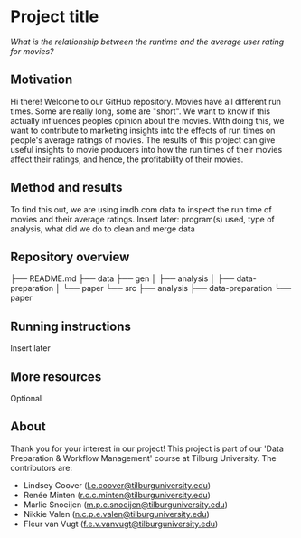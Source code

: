 # **Project title**

*What is the relationship between the runtime and the average user rating for movies?*

## __Motivation__
Hi there! Welcome to our GitHub repository. 
Movies have all different run times. Some are really long, some are "short". We want to know if this actually influences peoples opinion about the movies. With doing this, we want to contribute to marketing insights into the effects of run times on people's average ratings of movies. The results of this project can give useful insights to movie producers into how the run times of their movies affect their ratings, and hence, the profitability of their movies. 

## __Method and results__
To find this out, we are using imdb.com data to inspect the run time of movies and their average ratings. 
Insert later: program(s) used, type of analysis, what did we do to clean and merge data

## __Repository overview__
├── README.md
├── data
├── gen
│   ├── analysis
│   ├── data-preparation
│   └── paper
└── src
    ├── analysis
    ├── data-preparation
    └── paper

## __Running instructions__
Insert later

## __More resources__
Optional

## __About__
Thank you for your interest in our project! This project is part of our 'Data Preparation & Workflow Management' course at Tilburg University. The contributors are:
- Lindsey Coover (l.e.coover@tilburguniversity.edu)
- Renée Minten (r.c.c.minten@tilburguniversity.edu)
- Marlie Snoeijen (m.p.c.snoeijen@tilburguniversity.edu) 
- Nikkie Valen (n.c.p.e.valen@tilburguniversity.edu)
- Fleur van Vugt (f.e.v.vanvugt@tilburguniversity.edu)
